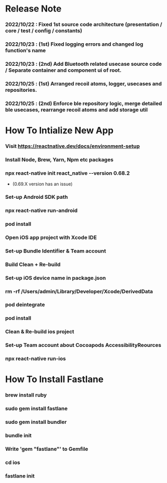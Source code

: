 # Release Note
### 2022/10/22 : Fixed 1st source code architecture (presentation / core / test / config / constants)
### 2022/10/23 : (1st) Fixed logging errors and changed log function's name
### 2022/10/23 : (2nd) Add Bluetooth related usecase source code / Separate container and component ui of root.
### 2022/10/25 : (1st) Arranged recoil atoms, logger, usecases and repositories.
### 2022/10/25 : (2nd) Enforce ble repository logic, merge detailed ble usecases, rearrange recoil atoms and add storage util


# How To Intialize New App

### Visit https://reactnative.dev/docs/environment-setup
### Install Node, Brew, Yarn, Npm etc packages
### npx react-native init react_native --version 0.68.2
- (0.69.X version has an issue)

### Set-up Android SDK path
### npx react-native run-android
### pod install
### Open iOS app project with Xcode IDE
### Set-up Bundle Identifier & Team account
### Build Clean + Re-build
### Set-up iOS device name in package.json
### rm -rf /Users/admin/Library/Developer/Xcode/DerivedData
### pod deintegrate
### pod install
### Clean & Re-build ios project
### Set-up Team account about Cocoapods AccessibilityReources
### npx react-native run-ios


# How To Install Fastlane

### brew install ruby
### sudo gem install fastlane
### sudo gem install bundler
### bundle init
### Write 'gem "fastlane"' to Gemfile
### cd ios
### fastlane init
